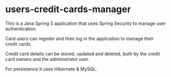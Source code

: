 # users-credit-cards-manager

This is a Java Spring 5 application that uses Spring Security to manage user authentication.

Card users can register and then log in the application to manage their credit cards.

Credit card details can be stored, updated and deleted, both by the credit card owners and the administrator user.

For persistence it uses Hibernate &amp; MySQL.
